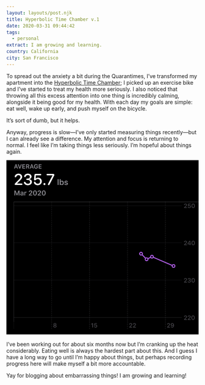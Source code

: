 ```yaml
---
layout: layouts/post.njk
title: Hyperbolic Time Chamber v.1
date: 2020-03-31 09:44:42
tags:
  - personal
extract: I am growing and learning.
country: California
city: San Francisco
---
```


To spread out the anxiety a bit during the Quarantimes, I’ve transformed my apartment into the [Hyperbolic Time Chamber](https://dragonball.fandom.com/wiki/Hyperbolic_Time_Chamber); I picked up an exercise bike and I’ve started to treat my health more seriously. I also noticed that throwing all this excess attention into one thing is incredibly calming, alongside it being good for my health. With each day my goals are simple: eat well, wake up early, and push myself on the bicycle.

It’s sort of dumb, but it helps.

Anyway, progress is slow—I’ve only started measuring things recently—but I can already see a difference. My attention and focus is returning to normal. I feel like I’m taking things less seriously. I’m hopeful about things again.

![](/images/htc-week1.jpeg)

I’ve been working out for about six months now but I’m cranking up the heat considerably. Eating well is always the hardest part about this. And I guess I have a long way to go until I’m happy about things, but perhaps recording progress here will make myself a bit more accountable.

Yay for blogging about embarrassing things! I am growing and learning!
